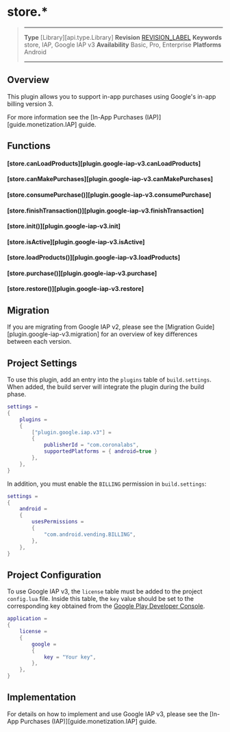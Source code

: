 
# store.*

> --------------------- ------------------------------------------------------------------------------------------
> __Type__              [Library][api.type.Library]
> __Revision__          [REVISION_LABEL](REVISION_URL)
> __Keywords__          store, IAP, Google IAP v3
> __Availability__      Basic, Pro, Enterprise
> __Platforms__			Android
> --------------------- ------------------------------------------------------------------------------------------

## Overview

This plugin allows you to support in-app purchases using Google's in-app billing version 3.

For more information see the [In-App Purchases (IAP)][guide.monetization.IAP] guide.


## Functions

#### [store.canLoadProducts][plugin.google-iap-v3.canLoadProducts]

#### [store.canMakePurchases][plugin.google-iap-v3.canMakePurchases]

#### [store.consumePurchase()][plugin.google-iap-v3.consumePurchase]

#### [store.finishTransaction()][plugin.google-iap-v3.finishTransaction]

#### [store.init()][plugin.google-iap-v3.init]

#### [store.isActive][plugin.google-iap-v3.isActive]

#### [store.loadProducts()][plugin.google-iap-v3.loadProducts]

#### [store.purchase()][plugin.google-iap-v3.purchase]

#### [store.restore()][plugin.google-iap-v3.restore]


## Migration

If you are migrating from Google IAP v2, please see the [Migration&nbsp;Guide][plugin.google-iap-v3.migration] for an overview of key differences between each version.


## Project Settings

To use this plugin, add an entry into the `plugins` table of `build.settings`. When added, the build server will integrate the plugin during the build phase.

``````lua
settings =
{
	plugins =
	{
		["plugin.google.iap.v3"] =
		{
			publisherId = "com.coronalabs",
			supportedPlatforms = { android=true }
		},
	},
}
``````

In addition, you must enable the `BILLING` permission in `build.settings`:

``````lua
settings =
{
	android =
	{
		usesPermissions =
		{
			"com.android.vending.BILLING",
		},
	},
}
``````

## Project Configuration

To use Google IAP v3, the `license` table must be added to the project `config.lua` file. Inside this table, the `key` value should be set to the corresponding key obtained from the [Google&nbsp;Play&nbsp;Developer&nbsp;Console](https://play.google.com/apps/publish).

``````lua
application = 
{
	license =
	{
		google =
		{
			key = "Your key",
		},
	},
}
``````

## Implementation

For details on how to implement and use Google IAP v3, please see the [In-App Purchases (IAP)][guide.monetization.IAP] guide.